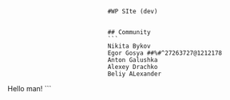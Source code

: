 								#WP SIte (dev)


								## Community
								```
								Nikita Bykov
								Egor Gosya ##%#^27263727@1212178
								Anton Galushka
								Alexey Drachko
								Beliy ALexander
Hello man!
								```
